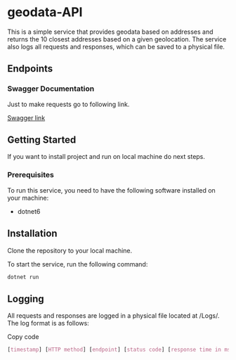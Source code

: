 # geodata-API

This is a simple service that provides geodata based on addresses and returns the 10 closest addresses based on a given geolocation. The service also logs all requests and responses, which can be saved to a physical file.

## Endpoints

### Swagger Documentation
Just to make requests go to following link.

[Swagger link](https://2zgrxofpq2v6jnzhn6pyuk5q3m0naxgz.lambda-url.us-east-1.on.aws/swagger/index.html)

## Getting Started
If you want to install project and run on local machine do next steps.

### Prerequisites
To run this service, you need to have the following software installed on your machine:

* dotnet6

## Installation
Clone the repository to your local machine.

To start the service, run the following command:

```bash
dotnet run
```

## Logging
All requests and responses are logged in a physical file located at /Logs/. The log format is as follows:

Copy code
```css
[timestamp] [HTTP method] [endpoint] [status code] [response time in ms]
```
